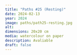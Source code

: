 ```yaml
---
title: "Paths #25 (Resting)"
date: 2024-02-13
year: 2024
image: paths/path25-resting.jpg
alt: 
dimensions: 20x20 cm
media: watercolour on paper
description: Avaliable
draft: false
---
```


